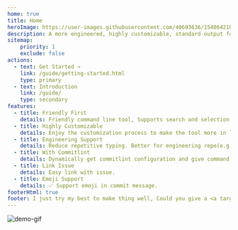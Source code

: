 ```yaml
---
home: true
title: Home
heroImage: https://user-images.githubusercontent.com/40693636/154064210-964aeaa0-d9dc-4cea-9e52-2ffc3789611b.png
description: A more engineered, highly customizable, standard output format commitizen adapter.
sitemap:
    priority: 1
    exclude: false
actions:
  - text: Get Started →
    link: /guide/getting-started.html
    type: primary
  - text: Introduction
    link: /guide/
    type: secondary
features:
  - title: Friendly First
    details: Friendly command line tool, Supports search and selection on the command line, reducing spelling errors.To be a lazyman.
  - title: Highly Customizable
    details: Enjoy the customization process to make the tool more in line with your or team habits.
  - title: Engineering Support
    details: Reduce repetitive typing. Better for engineering repo(e.g:monorepo) or business system.
  - title: With Commitlint
    details: Dynamically get commitlint configuration and give command line prompts.
  - title: Link Issue
    details: Easy link with issue. 
  - title: Emoji Support
    details: ✅ Support emoji in commit message.
footerHtml: true  
footer: I just try my best to make thing well, Could you give a <a target="_blank" href="https://github.com/Zhengqbbb/cz-git">star ⭐</a><br>MIT Licensed | Copyright © 2022-present <a target="_blank" href="https://github.com/Zhengqbbb">Zhengqbbb</a>
---
```


![demo-gif](https://user-images.githubusercontent.com/40693636/165441306-75199ee1-6ac5-4c6a-a723-ab8dd7f22f6f.gif)
